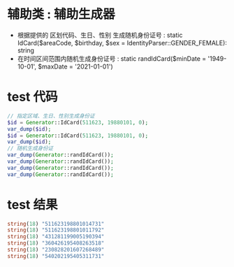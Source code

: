 # 辅助类 : 辅助生成器
- 根据提供的 区划代码、生日、性别 生成随机身份证号 : static IdCard($areaCode, $birthday, $sex = IdentityParser::GENDER_FEMALE): string
- 在时间区间范围内随机生成身份证号 : static randIdCard($minDate = '1949-10-01', $maxDate = '2021-01-01')


# test 代码

```php
// 指定区域、生日、性别生成身份证
$id = Generator::IdCard(511623, 19880101, 0);
var_dump($id);
$id = Generator::IdCard(511623, 19880101, 0);
var_dump($id);
// 随机生成身份证
var_dump(Generator::randIdCard());
var_dump(Generator::randIdCard());
var_dump(Generator::randIdCard());
var_dump(Generator::randIdCard());
```

# test 结果

```php
string(18) "511623198801014731"
string(18) "511623198801011792"
string(18) "431281199005190394"
string(18) "360426195408263518"
string(18) "230828201607268489"
string(18) "540202195405311731"
```
